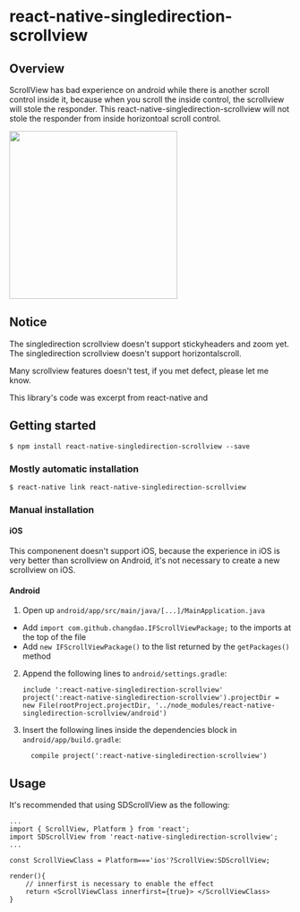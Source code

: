 # react-native-singledirection-scrollview

## Overview

ScrollView has bad experience on android while there is another scroll control inside it, because when you scroll the inside control, the scrollview will stole the responder.
This react-native-singledirection-scrollview will not stole the responder from inside horizontoal scroll control.

<div class='row'>
        <img src='https://github.com/Changdao/react-native-singledirection-scrollview/blob/master/demo.gif' width="300px"/>
</div>

## Notice  

The singledirection scrollview doesn't support stickyheaders and zoom yet. 
The singledirection scrollview doesn't support horizontalscroll.

Many scrollview features doesn't test, if you met defect, please let me know.

This library's code was excerpt from react-native and 

## Getting started

`$ npm install react-native-singledirection-scrollview --save`

### Mostly automatic installation

`$ react-native link react-native-singledirection-scrollview`

### Manual installation


#### iOS

This componenent doesn't support iOS, because the experience in iOS is very better than scrollview on Android, it's not necessary to create a new scrollview on iOS.


#### Android

1. Open up `android/app/src/main/java/[...]/MainApplication.java`
  - Add `import com.github.changdao.IFScrollViewPackage;` to the imports at the top of the file
  - Add `new IFScrollViewPackage()` to the list returned by the `getPackages()` method
2. Append the following lines to `android/settings.gradle`:
  	```
  	include ':react-native-singledirection-scrollview'
  	project(':react-native-singledirection-scrollview').projectDir = new File(rootProject.projectDir, '../node_modules/react-native-singledirection-scrollview/android')
  	```
3. Insert the following lines inside the dependencies block in `android/app/build.gradle`:
  	```
      compile project(':react-native-singledirection-scrollview')
  	```


## Usage

It's recommended that using SDScrollView as the following:

```
...
import { ScrollView, Platform } from 'react';
import SDScrollView from 'react-native-singledirection-scrollview';
...

const ScrollViewClass = Platform==='ios'?ScrollView:SDScrollView;

render(){
	// innerfirst is necessary to enable the effect
	return <ScrollViewClass innerfirst={true}> </ScrollViewClass>
}
```



